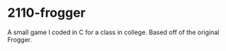 # 2110-frogger
A small game I coded in C for a class in college. Based off of the original Frogger.
